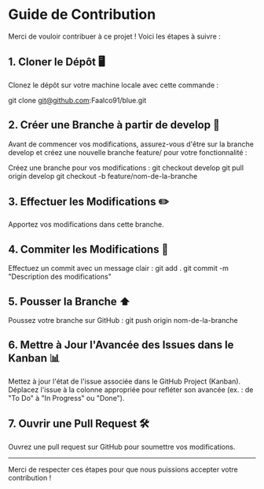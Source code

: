 # Guide de Contribution

Merci de vouloir contribuer à ce projet ! Voici les étapes à suivre :

## 1. Cloner le Dépôt 🖥️
Clonez le dépôt sur votre machine locale avec cette commande :

git clone git@github.com:Faalco91/blue.git

## 2. Créer une Branche à partir de develop 🌱
Avant de commencer vos modifications, assurez-vous d'être sur la branche develop et créez une nouvelle branche feature/ pour votre fonctionnalité :

Créez une branche pour vos modifications :
git checkout develop
git pull origin develop
git checkout -b feature/nom-de-la-branche

## 3. Effectuer les Modifications ✏️
Apportez vos modifications dans cette branche.

## 4. Commiter les Modifications 💬
Effectuez un commit avec un message clair :
git add . git commit -m "Description des modifications"

## 5. Pousser la Branche ⬆️
Poussez votre branche sur GitHub :
git push origin nom-de-la-branche

## 6. Mettre à Jour l'Avancée des Issues dans le Kanban 📊
Mettez à jour l'état de l'issue associée dans le GitHub Project (Kanban). Déplacez l'issue à la colonne appropriée pour refléter son avancée (ex. : de "To Do" à "In Progress" ou "Done").

## 7. Ouvrir une Pull Request 🛠️
Ouvrez une pull request sur GitHub pour soumettre vos modifications.

---

Merci de respecter ces étapes pour que nous puissions accepter votre contribution !



